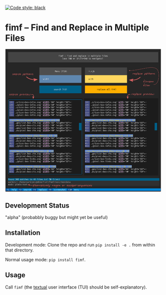 [![Code style: black](https://img.shields.io/badge/code%20style-black-000000.svg)](https://github.com/psf/black)

# fimf – Find and Replace in Multiple Files


![fimf screenshot](doc/screenshot.png "screenshot of fimf: terminal application (text based ui) with 3 input fields, 3 buttons and other widgets")

## Development Status

"alpha" (probabbly buggy but might yet be useful)

## Installation

Development mode: Clone the repo and run `pip install -e .` from within that directory.

Normal usage mode: `pip install fimf`.


## Usage

Call `fimf` (the [textual](textual.textualize.io/) user interface (TUI) should be self-explanatory).


